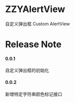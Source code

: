 # ZZYAlertView
自定义弹出框 Custom AlertView
# Release Note
#### 0.0.1
自定义弹出框的初始化
#### 0.0.2
新增特定字符串颜色标记接口
